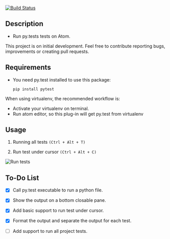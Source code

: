 [![Build Status](https://travis-ci.org/pghilardi/atom-python-test.svg?branch=master)](https://travis-ci.org/pghilardi/atom-python-test)

## Description

* Run py.tests tests on Atom.

This project is on initial development. Feel free to contribute reporting bugs, improvements or creating pull requests.

## Requirements

* You need py.test installed to use this package: 

    ```
    pip install pytest
    ```

When using virtualenv, the recommended workflow is:

* Activate your virtualenv on terminal.
* Run atom editor, so this plug-in will get py.test from virtualenv

## Usage

1) Running all tests ```(Ctrl + Alt + T)```

2) Run test under cursor ```(Ctrl + Alt + C)```

![Run tests](https://cloud.githubusercontent.com/assets/1611808/14330216/ea1891e0-fc15-11e5-8190-696152c77c64.gif)

## To-Do List

- [x] Call py.test executable to run a python file.
- [x] Show the output on a bottom closable pane.
- [x] Add basic support to run test under cursor.
- [x] Format the output and separate the output for each test.
- [ ] Add support to run all project tests.

